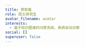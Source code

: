 ```yaml
---
title: 蒋郭鑫
role: 硕士研究生
avatar_filename: avatar
interests:
  - 基于知识图谱的问答系统、疾病自动诊断
social: []
superuser: false
---
```

